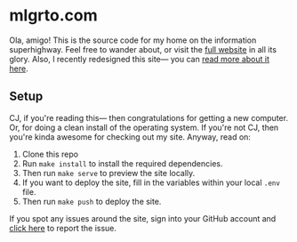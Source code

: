 # mlgrto.com

Ola, amigo! This is the source code for my home on the information superhighway. Feel free to wander about, or visit the [full website](http://mlgrto.com/) in all its glory. Also, I recently redesigned this site— you can [read more about it here](http://mlgrto.com/blog/2017/ten/).

## Setup

CJ, if you're reading this— then congratulations for getting a new computer. Or, for doing a clean install of the operating system. If you're not CJ, then you're kinda awesome for checking out my site. Anyway, read on:

1. Clone this repo
2. Run `make install` to install the required dependencies.
3. Then run `make serve` to preview the site locally.
4. If you want to deploy the site, fill in the variables within your local `.env` file.
5. Then run `make push` to deploy the site.

If you spot any issues around the site, sign into your GitHub account and [click here](https://github.com/cjmlgrto/mlgrto.com/issues/new) to report the issue.

